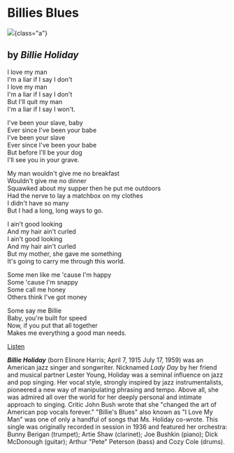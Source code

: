 # Billies Blues

![](billie-2.jpg){class="a"}

## by *Billie Holiday*

I love my man\
I\'m a liar if I say I don\'t\
I love my man\
I\'m a liar if I say I don\'t\
But I\'ll quit my man\
I\'m a liar if I say I won\'t.

I\'ve been your slave, baby\
Ever since I\'ve been your babe\
I\'ve been your slave\
Ever since I\'ve been your babe\
But before I\'ll be your dog\
I\'ll see you in your grave.

My man wouldn\'t give me no breakfast\
Wouldn\'t give me no dinner\
Squawked about my supper then he put me outdoors\
Had the nerve to lay a matchbox on my clothes\
I didn\'t have so many\
But I had a long, long ways to go.

I ain\'t good looking\
And my hair ain\'t curled\
I ain\'t good looking\
And my hair ain\'t curled\
But my mother, she gave me something\
It\'s going to carry me through this world.

Some men like me \'cause I\'m happy\
Some \'cause I\'m snappy\
Some call me honey\
Others think I\'ve got money

Some say me Billie\
Baby, you\'re built for speed\
Now, if you put that all together\
Makes me everything a good man needs.

[Listen](https://www.youtube.com/watch?v=5z2yitQouLI)


***Billie Holiday*** (born Elinore Harris; April 7, 1915 July 17, 1959)
was an American jazz singer and songwriter. Nicknamed *Lady Day* by her
friend and musical partner Lester Young, Holiday was a seminal influence
on jazz and pop singing. Her vocal style, strongly inspired by jazz
instrumentalists, pioneered a new way of manipulating phrasing and
tempo. Above all, she was admired all over the world for her deeply
personal and intimate approach to singing. Critic John Bush wrote that
she \"changed the art of American pop vocals forever.\" \"Billie\'s
Blues\" also known as \"I Love My Man\" was one of only a handful of
songs that Ms. Holiday co-wrote. This single was originally recorded in
session in 1936 and featured her orchestra: Bunny Berigan (trumpet);
Artie Shaw (clarinet); Joe Bushkin (piano); Dick McDonough (guitar);
Arthur \"Pete\" Peterson (bass) and Cozy Cole (drums).
